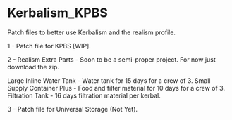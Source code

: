 # Kerbalism_KPBS
Patch files to better use Kerbalism and the realism profile.


1 - Patch file for KPBS [WIP].

2 - Realism Extra Parts - Soon to be a semi-proper project. For now just download the zip.

  Large Inline Water Tank - Water tank for 15 days for a crew of 3.
  Small Supply Container Plus - Food and filter material for 10 days for a crew of 3. 
  Filtration Tank - 16 days filtration material per kerbal.

3 - Patch file for Universal Storage (Not Yet).

